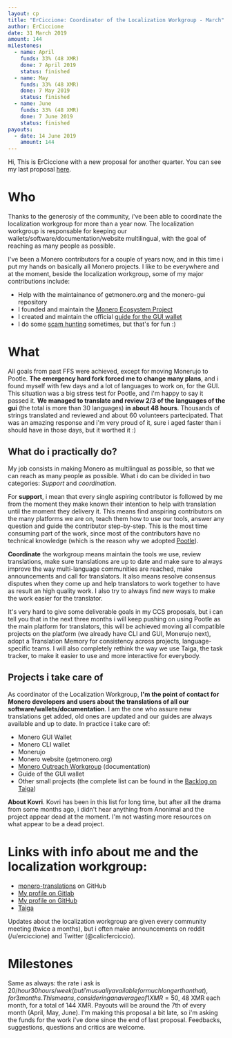 ```yaml
---
layout: cp
title: "ErCiccione: Coordinator of the Localization Workgroup - March"
author: ErCiccione
date: 31 March 2019
amount: 144
milestones:
  - name: April
    funds: 33% (48 XMR)
    done: 7 April 2019
    status: finished
  - name: May
    funds: 33% (48 XMR)
    done: 7 May 2019
    status: finished
  - name: June
    funds: 33% (48 XMR)
    done: 7 June 2019
    status: finished
payouts:
  - date: 14 June 2019
    amount: 144
---
```



Hi, This is ErCiccione with a new proposal for another quarter. You can see my last proposal [here](https://forum.getmonero.org/9/work-in-progress/91261/erciccione-coordinator-of-the-localization-workgroup).

# Who

Thanks to the generosiy of the community, i've been able to coordinate the localization workgroup for more than a year now. The localization workgroup is responsable for keeping our wallets/software/documentation/website multilingual, with the goal of reaching as many people as possible.

I've been a Monero contributors for a couple of years now, and in this time i put my hands on basically all Monero projects. I like to be everywhere and at the moment, beside the localization workgroup, some of my major contributions include:

- Help with the maintainance of getmonero.org and the monero-gui repository
- I founded and maintain the [Monero Ecosystem Project](https://github.com/monero-ecosystem/meta)
- I created and maintain the official [guide for the GUI wallet](https://github.com/monero-ecosystem/monero-GUI-guide)
- I do some [scam hunting](https://www.reddit.com/r/Monero/comments/asqrbu/church_of_monero_enough_is_enough_how_the_leader/) sometimes, but that's for fun :)


# What

All goals from past FFS were achieved, except for moving Monerujo to Pootle. **The emergency hard fork forced me to change many plans**, and i found myself with few days and a lot of languages to work on, for the GUI. This situation was a big stress test for Pootle, and i'm happy to say it passed it. **We managed to translate and review 2/3 of the languages of the gui** (the total is more than 30 languages) **in about 48 hours**. Thousands of strings translated and reviewed and about 60 volunteers partecipated. That was an amazing response and i'm very proud of it, sure i aged faster than i should have in those days, but it worthed it :)
&nbsp;

## What do i practically do?

My job consists in making Monero as multilingual as possible, so that we can reach as many people as possible. What i do can be divided in two categories: *Support* and *coordination*.

For **support**, i mean that every single aspiring contributor is followed by me from the moment they make known their intention to help with translation until the moment they delivery it. This means find anspiring contributors on the many platforms we are on, teach them how to use our tools, answer any question and guide the contributor step-by-step. This is the most time consuming part of the work, since most of the contributors have no technical knowledge (which is the reason why we adopted [Pootle](https://translate.getmonero.org/projects/)).

**Coordinate** the workgroup means maintain the tools we use, review translations, make sure translations are up to date and make sure to always improve the way multi-language communities are reached, make announcements and call for translators. It also means resolve consensus disputes when they come up and help translators to work together to have as result an high quality work. I also try to always find new ways to make the work easier for the translator.

It's very hard to give some deliverable goals in my CCS proposals, but i can tell you that in the next three months i will keep pushing on using Pootle as the main platform for translators, this will be achieved moving all compatible projects on the platform (we already have CLI and GUI, Monerujo next), adopt a Translation Memory for consistency across projects, language-specific teams. I will also completely rethink the way we use Taiga, the task tracker, to make it easier to use and more interactive for everybody.


## Projects i take care of

As coordinator of the Localization Workgroup, **I'm the point of contact for Monero developers and users about the translations of all our software/wallets/documentation**. I am the one who assure new translations get added, old ones are updated and our guides are always available and up to date.
In practice i take care of:

+ Monero GUI Wallet
+ Monero CLI wallet
+ Monerujo
+ Monero website (getmonero.org)
+ [Monero Outreach Workgroup](https://github.com/monero-ecosystem/outreach-docs) (documentation)
+ Guide of the GUI wallet
+ Other small projects (the complete list can be found in the [Backlog on Taiga](https://taiga.getmonero.org/project/erciccione-monero-localization/backlog))

**About Kovri**. Kovri has been in this list for long time, but after all the drama from some months ago, i didn't hear anything from Anonimal and the project appear dead at the moment. I'm not wasting more resources on what appear to be a dead project.

# Links with info about me and the localization workgroup:

- [monero-translations](https://github.com/monero-ecosystem/monero-translations) on GitHub
- [My profile on Gitlab](https://repo.getmonero.org/erciccione)
- [My profile on GitHub](https://github.com/erciccione)
- [Taiga](https://taiga.getmonero.org/project/erciccione-monero-localization)

Updates about the localization workgroup are given every community meeting (twice a months), but i often make announcements on reddit (/u/erciccione) and Twitter (@calicferciccio).

# Milestones

Same as always: the rate i ask is $20/hour 30 hours/week (but i'm usually available for much longer than that), for 3 months. This means, considering an average of 1 XMR = 50$, 48 XMR each month, for a total of 144 XMR. Payouts will be around the 7th of every month (April, May, June). I'm making this proposal a bit late, so i'm asking the funds for the work i've done since the end of last proposal. Feedbacks, suggestions, questions and critics are welcome.

